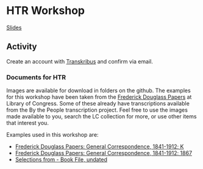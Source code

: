 # HTR Workshop

[Slides](https://docs.google.com/presentation/d/10gj-vz-eAn7fnjcKpI2_i5oVscH3eNc6wMOdaKCy3uc/edit?usp=sharing)

## Activity
Create an account with [Transkribus](https://www.transkribus.org/) and confirm via email.

### Documents for HTR
Images are available for download in folders on the github. The examples for this workshop have been taken from the [Frederick Douglass Papers](https://www.loc.gov/collections/frederick-douglass-papers/about-this-collection/) at Library of Congress. Some of these already have transcriptions available from the By the People transcription project. Feel free to use the images made available to you, search the LC collection for more, or use other items that interest you. 

Examples used in this workshop are:
* [Frederick Douglass Papers: General Correspondence, 1841-1912; K](https://www.loc.gov/item/mss1187900147/) 
* [Frederick Douglass Papers: General Correspondence, 1841-1912; 1867](https://www.loc.gov/item/mss1187900039/)
* [Selections from - Book File, undated](https://www.loc.gov/collections/frederick-douglass-papers/?fa=partof:frederick+douglass+papers:+speech,+article,+and+book+file,+1846-1894%3B+book+file,+undated)


